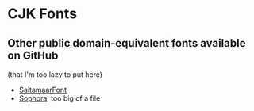 # CJK Fonts

## Other public domain-equivalent fonts available on GitHub

(that I'm too lazy to put here)

* [SaitamaarFont](https://github.com/asciiart-development/SaitamaarFont)
* [Sophora](https://github.com/MihailJP/Sophora): too big of a file
